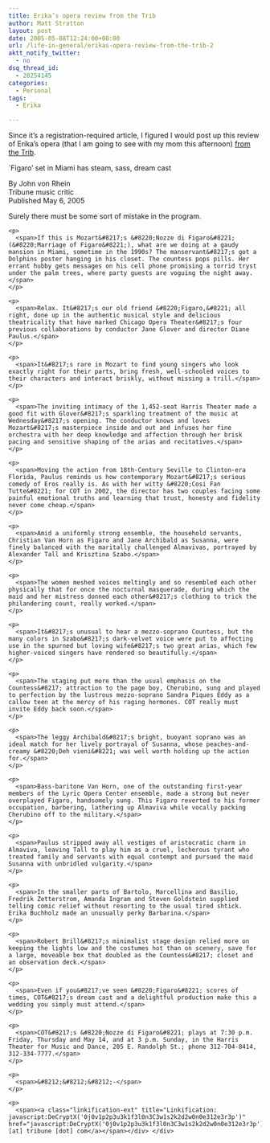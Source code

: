 ```yaml
---
title: Erika’s opera review from the Trib
author: Matt Stratton
layout: post
date: 2005-05-08T12:24:00+00:00
url: /life-in-general/erikas-opera-review-from-the-trib-2
aktt_notify_twitter:
  - no
dsq_thread_id:
  - 28254145
categories:
  - Personal
tags:
  - Erika

---
```

Since it&#8217;s a registration-required article, I figured I would post up this review of Erika&#8217;s opera (that I am going to see with my mom this afternoon) [from the Trib][1].

<span><span>`Figaro&#8217; set in Miami has steam, sass, dream cast</span></span>

<span><span>By John von Rhein<br /> </span><span>Tribune music critic<br /> </span><span>Published May 6, 2005</span></span>

<div id="watermark">
  <div class="text">
    <span>Surely there must be some sort of mistake in the program.</span></p> 
    
    <p>
      <span>If this is Mozart&#8217;s &#8220;Nozze di Figaro&#8221; (&#8220;Marriage of Figaro&#8221;), what are we doing at a gaudy mansion in Miami, sometime in the 1990s? The manservant&#8217;s got a Dolphins poster hanging in his closet. The countess pops pills. Her errant hubby gets messages on his cell phone promising a torrid tryst under the palm trees, where party guests are voguing the night away.</span>
    </p>
    
    <p>
      <span>Relax. It&#8217;s our old friend &#8220;Figaro,&#8221; all right, done up in the authentic musical style and delicious theatricality that have marked Chicago Opera Theater&#8217;s four previous collaborations by conductor Jane Glover and director Diane Paulus.</span>
    </p>
    
    <p>
      <span>It&#8217;s rare in Mozart to find young singers who look exactly right for their parts, bring fresh, well-schooled voices to their characters and interact briskly, without missing a trill.</span>
    </p>
    
    <p>
      <span>The inviting intimacy of the 1,452-seat Harris Theater made a good fit with Glover&#8217;s sparkling treatment of the music at Wednesday&#8217;s opening. The conductor knows and loves Mozart&#8217;s masterpiece inside and out and infuses her fine orchestra with her deep knowledge and affection through her brisk pacing and sensitive shaping of the arias and recitatives.</span>
    </p>
    
    <p>
      <span>Moving the action from 18th-Century Seville to Clinton-era Florida, Paulus reminds us how contemporary Mozart&#8217;s serious comedy of Eros really is. As with her witty &#8220;Cosi Fan Tutte&#8221; for COT in 2002, the director has two couples facing some painful emotional truths and learning that trust, honesty and fidelity never come cheap.</span>
    </p>
    
    <p>
      <span>Amid a uniformly strong ensemble, the household servants, Christian Van Horn as Figaro and Jane Archibald as Susanna, were finely balanced with the maritally challenged Almavivas, portrayed by Alexander Tall and Krisztina Szabo.</span>
    </p>
    
    <p>
      <span>The women meshed voices meltingly and so resembled each other physically that for once the nocturnal masquerade, during which the maid and her mistress donned each other&#8217;s clothing to trick the philandering count, really worked.</span>
    </p>
    
    <p>
      <span>It&#8217;s unusual to hear a mezzo-soprano Countess, but the many colors in Szabo&#8217;s dark-velvet voice were put to affecting use in the spurned but loving wife&#8217;s two great arias, which few higher-voiced singers have rendered so beautifully.</span>
    </p>
    
    <p>
      <span>The staging put more than the usual emphasis on the Countess&#8217; attraction to the page boy, Cherubino, sung and played to perfection by the lustrous mezzo-soprano Sandra Piques Eddy as a callow teen at the mercy of his raging hormones. COT really must invite Eddy back soon.</span>
    </p>
    
    <p>
      <span>The leggy Archibald&#8217;s bright, buoyant soprano was an ideal match for her lively portrayal of Susanna, whose peaches-and-creamy &#8220;Deh vieni&#8221; was well worth holding up the action for.</span>
    </p>
    
    <p>
      <span>Bass-baritone Van Horn, one of the outstanding first-year members of the Lyric Opera Center ensemble, made a strong but never overplayed Figaro, handsomely sung. This Figaro reverted to his former occupation, barbering, lathering up Almaviva while vocally packing Cherubino off to the military.</span>
    </p>
    
    <p>
      <span>Paulus stripped away all vestiges of aristocratic charm in Almaviva, leaving Tall to play him as a cruel, lecherous tyrant who treated family and servants with equal contempt and pursued the maid Susanna with unbridled vulgarity.</span>
    </p>
    
    <p>
      <span>In the smaller parts of Bartolo, Marcellina and Basilio, Fredrik Zetterstrom, Amanda Ingram and Steven Goldstein supplied telling comic relief without resorting to the usual tired shtick. Erika Buchholz made an unusually perky Barbarina.</span>
    </p>
    
    <p>
      <span>Robert Brill&#8217;s minimalist stage design relied more on keeping the lights low and the costumes hot than on scenery, save for a large, moveable box that doubled as the Countess&#8217; closet and an observation deck.</span>
    </p>
    
    <p>
      <span>Even if you&#8217;ve seen &#8220;Figaro&#8221; scores of times, COT&#8217;s dream cast and a delightful production make this a wedding you simply must attend.</span>
    </p>
    
    <p>
      <span>COT&#8217;s &#8220;Nozze di Figaro&#8221; plays at 7:30 p.m. Friday, Thursday and May 14, and at 3 p.m. Sunday, in the Harris Theater for Music and Dance, 205 E. Randolph St.; phone 312-704-8414, 312-334-7777.</span>
    </p>
    
    <p>
      <span>&#8212;&#8212;&#8212;-</span>
    </p>
    
    <p>
      <span><a class="linkification-ext" title="Linkification: javascript:DeCryptX('0j0v1p2p3u3k1f3l0n3C3w1s2k2d2w0n0e312e3r3p')" href="javascript:DeCryptX('0j0v1p2p3u3k1f3l0n3C3w1s2k2d2w0n0e312e3r3p')">jvonrhein [at] tribune [dot] com</a></span></div> </div>

 [1]: https://www.chicagotribune.com/features/chi-0505050419may06,1,6765994.story?ctrack=2&cset=true